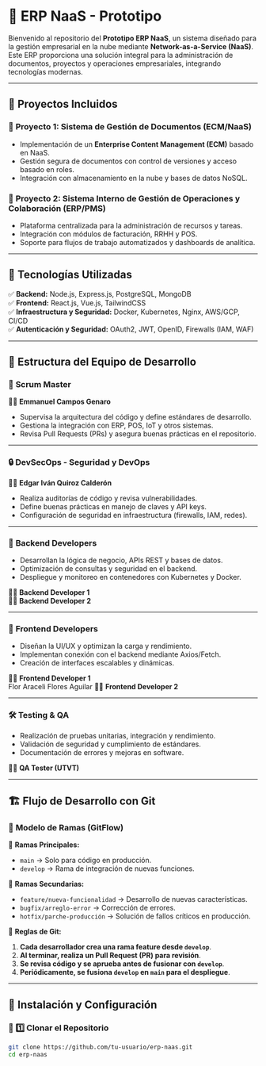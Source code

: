 # 🚀 ERP NaaS - Prototipo

Bienvenido al repositorio del **Prototipo ERP NaaS**, un sistema diseñado para la gestión empresarial en la nube mediante **Network-as-a-Service (NaaS)**. Este ERP proporciona una solución integral para la administración de documentos, proyectos y operaciones empresariales, integrando tecnologías modernas.

---

## 📌 Proyectos Incluidos

### 🔹 **Proyecto 1: Sistema de Gestión de Documentos (ECM/NaaS)**
- Implementación de un **Enterprise Content Management (ECM)** basado en NaaS.
- Gestión segura de documentos con control de versiones y acceso basado en roles.
- Integración con almacenamiento en la nube y bases de datos NoSQL.

### 🔹 **Proyecto 2: Sistema Interno de Gestión de Operaciones y Colaboración (ERP/PMS)**
- Plataforma centralizada para la administración de recursos y tareas.
- Integración con módulos de facturación, RRHH y POS.
- Soporte para flujos de trabajo automatizados y dashboards de analítica.

---

## 🚀 **Tecnologías Utilizadas**
✅ **Backend:** Node.js, Express.js, PostgreSQL, MongoDB  
✅ **Frontend:** React.js, Vue.js, TailwindCSS  
✅ **Infraestructura y Seguridad:** Docker, Kubernetes, Nginx, AWS/GCP, CI/CD  
✅ **Autenticación y Seguridad:** OAuth2, JWT, OpenID, Firewalls (IAM, WAF)  

---

## 🔹 **Estructura del Equipo de Desarrollo**

### 🎯 **Scrum Master**
👨‍💻 **Emmanuel Campos Genaro**  
- Supervisa la arquitectura del código y define estándares de desarrollo.  
- Gestiona la integración con ERP, POS, IoT y otros sistemas.  
- Revisa Pull Requests (PRs) y asegura buenas prácticas en el repositorio.  

---

### 🔒 **DevSecOps - Seguridad y DevOps**
👨‍💻 **Edgar Iván Quiroz Calderón**  
- Realiza auditorías de código y revisa vulnerabilidades.  
- Define buenas prácticas en manejo de claves y API keys.  
- Configuración de seguridad en infraestructura (firewalls, IAM, redes).  

---

### 🔹 **Backend Developers**
- Desarrollan la lógica de negocio, APIs REST y bases de datos.  
- Optimización de consultas y seguridad en el backend.  
- Despliegue y monitoreo en contenedores con Kubernetes y Docker.  

👨‍💻 **Backend Developer 1**  
👨‍💻 **Backend Developer 2**  

---

### 🎨 **Frontend Developers**
- Diseñan la UI/UX y optimizan la carga y rendimiento.  
- Implementan conexión con el backend mediante Axios/Fetch.  
- Creación de interfaces escalables y dinámicas.  

👨‍💻 **Frontend Developer 1**  
Flor Araceli Flores Aguilar 
👨‍💻 **Frontend Developer 2**  

---

### 🛠 **Testing & QA**
- Realización de pruebas unitarias, integración y rendimiento.  
- Validación de seguridad y cumplimiento de estándares.  
- Documentación de errores y mejoras en software.  

👨‍💻 **QA Tester (UTVT)**  

---

## 🏗 **Flujo de Desarrollo con Git**
### 🔹 **Modelo de Ramas (GitFlow)**
📌 **Ramas Principales:**
- `main` → Solo para código en producción.  
- `develop` → Rama de integración de nuevas funciones.  

📌 **Ramas Secundarias:**
- `feature/nueva-funcionalidad` → Desarrollo de nuevas características.  
- `bugfix/arreglo-error` → Corrección de errores.  
- `hotfix/parche-producción` → Solución de fallos críticos en producción.  

📌 **Reglas de Git:**
1. **Cada desarrollador crea una rama feature desde `develop`**.  
2. **Al terminar, realiza un Pull Request (PR) para revisión**.  
3. **Se revisa código y se aprueba antes de fusionar con `develop`**.  
4. **Periódicamente, se fusiona `develop` en `main` para el despliegue**.  

---

## 📝 **Instalación y Configuración**
### 🔹 **1️⃣ Clonar el Repositorio**
```bash
git clone https://github.com/tu-usuario/erp-naas.git
cd erp-naas
